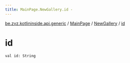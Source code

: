 ```yaml
---
title: MainPage.NewGallery.id - 
---
```


[be.zvz.kotlininside.api.generic](../../index.html) / [MainPage](../index.html) / [NewGallery](index.html) / [id](./id.html)

# id

`val id: String`